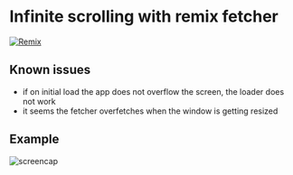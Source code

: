 # Infinite scrolling with remix fetcher

[![Remix](https://img.shields.io/badge/Remix-000000?style=for-the-badge&logo=Remix&logoColor=FFFFFF&logoWidth=14)](https://remix.run)

## Known issues

- if on initial load the app does not overflow the screen, the loader does not work
- it seems the fetcher overfetches when the window is getting resized

## Example

![screencap](lice.gif)
